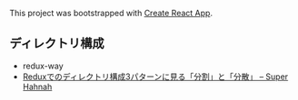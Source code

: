This project was bootstrapped with [Create React App](https://github.com/facebook/create-react-app).

## ディレクトリ構成
- redux-way
- [Reduxでのディレクトリ構成3パターンに見る「分割」と「分散」 – Super Hahnah](https://superhahnah.com/redux-directory-petterns/)
